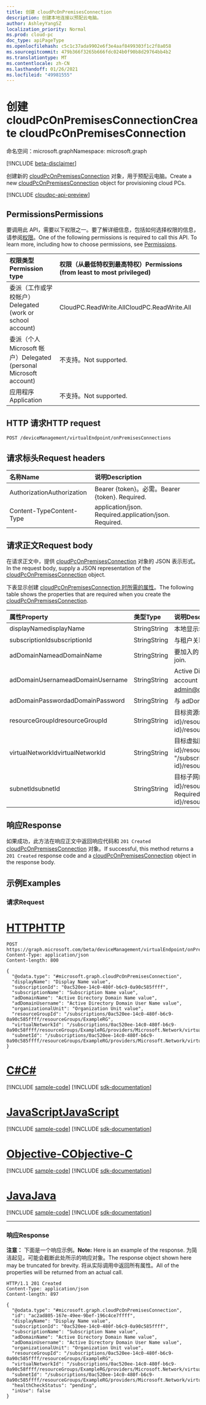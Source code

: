 ```yaml
---
title: 创建 cloudPcOnPremisesConnection
description: 创建本地连接以预配云电脑。
author: AshleyYangSZ
localization_priority: Normal
ms.prod: cloud-pc
doc_type: apiPageType
ms.openlocfilehash: c5c1c37ada9902e6f3e4aaf8499303f1c2f8a058
ms.sourcegitcommit: 479b366f3265b666fdc024b0f90b8d29764bb4b2
ms.translationtype: MT
ms.contentlocale: zh-CN
ms.lasthandoff: 01/26/2021
ms.locfileid: "49981555"
---
```

# <a name="create-cloudpconpremisesconnection"></a><span data-ttu-id="1c03c-103">创建 cloudPcOnPremisesConnection</span><span class="sxs-lookup"><span data-stu-id="1c03c-103">Create cloudPcOnPremisesConnection</span></span>

<span data-ttu-id="1c03c-104">命名空间：microsoft.graph</span><span class="sxs-lookup"><span data-stu-id="1c03c-104">Namespace: microsoft.graph</span></span>

[!INCLUDE [beta-disclaimer](../../includes/beta-disclaimer.md)]

<span data-ttu-id="1c03c-105">创建新的 [cloudPcOnPremisesConnection](../resources/cloudpconpremisesconnection.md) 对象，用于预配云电脑。</span><span class="sxs-lookup"><span data-stu-id="1c03c-105">Create a new [cloudPcOnPremisesConnection](../resources/cloudpconpremisesconnection.md) object for provisioning cloud PCs.</span></span>

[!INCLUDE [cloudpc-api-preview](../../includes/cloudpc-api-preview.md)]

## <a name="permissions"></a><span data-ttu-id="1c03c-106">Permissions</span><span class="sxs-lookup"><span data-stu-id="1c03c-106">Permissions</span></span>

<span data-ttu-id="1c03c-p101">要调用此 API，需要以下权限之一。要了解详细信息，包括如何选择权限的信息，请参阅[权限](/graph/permissions-reference)。</span><span class="sxs-lookup"><span data-stu-id="1c03c-p101">One of the following permissions is required to call this API. To learn more, including how to choose permissions, see [Permissions](/graph/permissions-reference).</span></span>

|<span data-ttu-id="1c03c-109">权限类型</span><span class="sxs-lookup"><span data-stu-id="1c03c-109">Permission type</span></span>|<span data-ttu-id="1c03c-110">权限（从最低特权到最高特权）</span><span class="sxs-lookup"><span data-stu-id="1c03c-110">Permissions (from least to most privileged)</span></span>|
|:---|:---|
|<span data-ttu-id="1c03c-111">委派（工作或学校帐户）</span><span class="sxs-lookup"><span data-stu-id="1c03c-111">Delegated (work or school account)</span></span>|<span data-ttu-id="1c03c-112">CloudPC.ReadWrite.All</span><span class="sxs-lookup"><span data-stu-id="1c03c-112">CloudPC.ReadWrite.All</span></span>|
|<span data-ttu-id="1c03c-113">委派（个人 Microsoft 帐户）</span><span class="sxs-lookup"><span data-stu-id="1c03c-113">Delegated (personal Microsoft account)</span></span>|<span data-ttu-id="1c03c-114">不支持。</span><span class="sxs-lookup"><span data-stu-id="1c03c-114">Not supported.</span></span>|
|<span data-ttu-id="1c03c-115">应用程序</span><span class="sxs-lookup"><span data-stu-id="1c03c-115">Application</span></span>|<span data-ttu-id="1c03c-116">不支持。</span><span class="sxs-lookup"><span data-stu-id="1c03c-116">Not supported.</span></span>|

## <a name="http-request"></a><span data-ttu-id="1c03c-117">HTTP 请求</span><span class="sxs-lookup"><span data-stu-id="1c03c-117">HTTP request</span></span>

<!-- {
  "blockType": "ignored"
}
-->

``` http
POST /deviceManagement/virtualEndpoint/onPremisesConnections
```

## <a name="request-headers"></a><span data-ttu-id="1c03c-118">请求标头</span><span class="sxs-lookup"><span data-stu-id="1c03c-118">Request headers</span></span>

| <span data-ttu-id="1c03c-119">名称</span><span class="sxs-lookup"><span data-stu-id="1c03c-119">Name</span></span>          | <span data-ttu-id="1c03c-120">说明</span><span class="sxs-lookup"><span data-stu-id="1c03c-120">Description</span></span>                |
| :------------ | :------------------------  |
| <span data-ttu-id="1c03c-121">Authorization</span><span class="sxs-lookup"><span data-stu-id="1c03c-121">Authorization</span></span> | <span data-ttu-id="1c03c-p102">Bearer {token}。必需。</span><span class="sxs-lookup"><span data-stu-id="1c03c-p102">Bearer {token}. Required.</span></span>  |
| <span data-ttu-id="1c03c-124">Content-Type</span><span class="sxs-lookup"><span data-stu-id="1c03c-124">Content-Type</span></span>  | <span data-ttu-id="1c03c-p103">application/json. Required.</span><span class="sxs-lookup"><span data-stu-id="1c03c-p103">application/json. Required.</span></span>|

## <a name="request-body"></a><span data-ttu-id="1c03c-127">请求正文</span><span class="sxs-lookup"><span data-stu-id="1c03c-127">Request body</span></span>

<span data-ttu-id="1c03c-128">在请求正文中，提供 [cloudPcOnPremisesConnection](../resources/cloudpconpremisesconnection.md) 对象的 JSON 表示形式。</span><span class="sxs-lookup"><span data-stu-id="1c03c-128">In the request body, supply a JSON representation of the [cloudPcOnPremisesConnection](../resources/cloudpconpremisesconnection.md) object.</span></span>

<span data-ttu-id="1c03c-129">下表显示创建 [cloudPcOnPremisesConnection 时所需的属性](../resources/cloudpconpremisesconnection.md)。</span><span class="sxs-lookup"><span data-stu-id="1c03c-129">The following table shows the properties that are required when you create the [cloudPcOnPremisesConnection](../resources/cloudpconpremisesconnection.md).</span></span>

|<span data-ttu-id="1c03c-130">属性</span><span class="sxs-lookup"><span data-stu-id="1c03c-130">Property</span></span>|<span data-ttu-id="1c03c-131">类型</span><span class="sxs-lookup"><span data-stu-id="1c03c-131">Type</span></span>|<span data-ttu-id="1c03c-132">说明</span><span class="sxs-lookup"><span data-stu-id="1c03c-132">Description</span></span>|
|:---|:---|:---|
|<span data-ttu-id="1c03c-133">displayName</span><span class="sxs-lookup"><span data-stu-id="1c03c-133">displayName</span></span>|<span data-ttu-id="1c03c-134">String</span><span class="sxs-lookup"><span data-stu-id="1c03c-134">String</span></span>|<span data-ttu-id="1c03c-135">本地显示名称的基础结构。</span><span class="sxs-lookup"><span data-stu-id="1c03c-135">The display name for the on-premises connection.</span></span>|
|<span data-ttu-id="1c03c-136">subscriptionId</span><span class="sxs-lookup"><span data-stu-id="1c03c-136">subscriptionId</span></span>|<span data-ttu-id="1c03c-137">String</span><span class="sxs-lookup"><span data-stu-id="1c03c-137">String</span></span>|<span data-ttu-id="1c03c-138">与租户关联的目标 Azure 订阅的 ID。</span><span class="sxs-lookup"><span data-stu-id="1c03c-138">The ID of the target Azure subscription that’s associated with your tenant.</span></span>|
|<span data-ttu-id="1c03c-139">adDomainName</span><span class="sxs-lookup"><span data-stu-id="1c03c-139">adDomainName</span></span>|<span data-ttu-id="1c03c-140">String</span><span class="sxs-lookup"><span data-stu-id="1c03c-140">String</span></span>|<span data-ttu-id="1c03c-141">要加入的 Active Directory (的 FQDN) 完全限定域名。</span><span class="sxs-lookup"><span data-stu-id="1c03c-141">The fully qualified domain name (FQDN) of the Active Directory domain you want to join.</span></span>|
|<span data-ttu-id="1c03c-142">adDomainUsername</span><span class="sxs-lookup"><span data-stu-id="1c03c-142">adDomainUsername</span></span>|<span data-ttu-id="1c03c-143">String</span><span class="sxs-lookup"><span data-stu-id="1c03c-143">String</span></span>|<span data-ttu-id="1c03c-144">Active Directory 帐户的用户名 (拥有在 Active Directory) 创建计算机对象的权限的用户或服务帐户。</span><span class="sxs-lookup"><span data-stu-id="1c03c-144">The username of an Active Directory account (user or service account) that has permissions to create computer objects in Active Directory.</span></span> <span data-ttu-id="1c03c-145">所需格式：admin@contoso.com。</span><span class="sxs-lookup"><span data-stu-id="1c03c-145">Required format: admin@contoso.com.</span></span>|
|<span data-ttu-id="1c03c-146">adDomainPassword</span><span class="sxs-lookup"><span data-stu-id="1c03c-146">adDomainPassword</span></span>|<span data-ttu-id="1c03c-147">String</span><span class="sxs-lookup"><span data-stu-id="1c03c-147">String</span></span>|<span data-ttu-id="1c03c-148">与 adDomainUsername 关联的密码。</span><span class="sxs-lookup"><span data-stu-id="1c03c-148">The password associated with adDomainUsername.</span></span>|
|<span data-ttu-id="1c03c-149">resourceGroupId</span><span class="sxs-lookup"><span data-stu-id="1c03c-149">resourceGroupId</span></span>|<span data-ttu-id="1c03c-150">String</span><span class="sxs-lookup"><span data-stu-id="1c03c-150">String</span></span>|<span data-ttu-id="1c03c-151">目标资源组的 ID。</span><span class="sxs-lookup"><span data-stu-id="1c03c-151">The ID of the target resource group.</span></span> <span data-ttu-id="1c03c-152">必需格式："/subscriptions/{subscription-id}/resourceGroups/{resourceGroupName}"。</span><span class="sxs-lookup"><span data-stu-id="1c03c-152">Required format: "/subscriptions/{subscription-id}/resourceGroups/{resourceGroupName}".</span></span>|
|<span data-ttu-id="1c03c-153">virtualNetworkId</span><span class="sxs-lookup"><span data-stu-id="1c03c-153">virtualNetworkId</span></span>|<span data-ttu-id="1c03c-154">String</span><span class="sxs-lookup"><span data-stu-id="1c03c-154">String</span></span>|<span data-ttu-id="1c03c-155">目标虚拟网络的 ID。</span><span class="sxs-lookup"><span data-stu-id="1c03c-155">The ID of the target virtual network.</span></span> <span data-ttu-id="1c03c-156">必需格式："/subscriptions/{subscription-id}/resourceGroups/{resourceGroupName}/providers/Microsoft.Network/virtualNetworks/{virtualNetworkName}"。</span><span class="sxs-lookup"><span data-stu-id="1c03c-156">Required format: "/subscriptions/{subscription-id}/resourceGroups/{resourceGroupName}/providers/Microsoft.Network/virtualNetworks/{virtualNetworkName}".</span></span>|
|<span data-ttu-id="1c03c-157">subnetId</span><span class="sxs-lookup"><span data-stu-id="1c03c-157">subnetId</span></span>|<span data-ttu-id="1c03c-158">String</span><span class="sxs-lookup"><span data-stu-id="1c03c-158">String</span></span>|<span data-ttu-id="1c03c-159">目标子网的 ID。</span><span class="sxs-lookup"><span data-stu-id="1c03c-159">The ID of the target subnet.</span></span> <span data-ttu-id="1c03c-160">必需格式："/subscriptions/{subscription-id}/resourceGroups/{resourceGroupName}/providers/Microsoft.Network/virtualNetworks/{virtualNetworkId}/subnets/{subnetName}"。</span><span class="sxs-lookup"><span data-stu-id="1c03c-160">Required format: "/subscriptions/{subscription-id}/resourceGroups/{resourceGroupName}/providers/Microsoft.Network/virtualNetworks/{virtualNetworkId}/subnets/{subnetName}".</span></span>|

## <a name="response"></a><span data-ttu-id="1c03c-161">响应</span><span class="sxs-lookup"><span data-stu-id="1c03c-161">Response</span></span>

<span data-ttu-id="1c03c-162">如果成功，此方法在响应正文中返回响应代码和 `201 Created` [cloudPcOnPremisesConnection](../resources/cloudpconpremisesconnection.md) 对象。</span><span class="sxs-lookup"><span data-stu-id="1c03c-162">If successful, this method returns a `201 Created` response code and a [cloudPcOnPremisesConnection](../resources/cloudpconpremisesconnection.md) object in the response body.</span></span>

## <a name="examples"></a><span data-ttu-id="1c03c-163">示例</span><span class="sxs-lookup"><span data-stu-id="1c03c-163">Examples</span></span>

### <a name="request"></a><span data-ttu-id="1c03c-164">请求</span><span class="sxs-lookup"><span data-stu-id="1c03c-164">Request</span></span>


# <a name="http"></a>[<span data-ttu-id="1c03c-165">HTTP</span><span class="sxs-lookup"><span data-stu-id="1c03c-165">HTTP</span></span>](#tab/http)
<!-- {
  "blockType": "request",
  "name": "create_cloudpconpremisesconnection_from_cloudpconpremisesconnection"
}
-->

``` http
POST https://graph.microsoft.com/beta/deviceManagement/virtualEndpoint/onPremisesConnections
Content-Type: application/json
Content-length: 800

{
  "@odata.type": "#microsoft.graph.cloudPcOnPremisesConnection",
  "displayName": "Display Name value",
  "subscriptionId": "0ac520ee-14c0-480f-b6c9-0a90c585ffff",
  "subscriptionName": "Subscription Name value",
  "adDomainName": "Active Directory Domain Name value",
  "adDomainUsername": "Active Directory Domain User Name value",
  "organizationalUnit": "Organization Unit value",
  "resourceGroupId": "/subscriptions/0ac520ee-14c0-480f-b6c9-0a90c585ffff/resourceGroups/ExampleRG",
  "virtualNetworkId": "/subscriptions/0ac520ee-14c0-480f-b6c9-0a90c58ffff/resourceGroups/ExampleRG/providers/Microsoft.Network/virtualNetworks/ExampleVNet",
  "subnetId": "/subscriptions/0ac520ee-14c0-480f-b6c9-0a90c585ffff/resourceGroups/ExampleRG/providers/Microsoft.Network/virtualNetworks/ExampleVNet/subnets/default"
}
```
# <a name="c"></a>[<span data-ttu-id="1c03c-166">C#</span><span class="sxs-lookup"><span data-stu-id="1c03c-166">C#</span></span>](#tab/csharp)
[!INCLUDE [sample-code](../includes/snippets/csharp/create-cloudpconpremisesconnection-from-cloudpconpremisesconnection-csharp-snippets.md)]
[!INCLUDE [sdk-documentation](../includes/snippets/snippets-sdk-documentation-link.md)]

# <a name="javascript"></a>[<span data-ttu-id="1c03c-167">JavaScript</span><span class="sxs-lookup"><span data-stu-id="1c03c-167">JavaScript</span></span>](#tab/javascript)
[!INCLUDE [sample-code](../includes/snippets/javascript/create-cloudpconpremisesconnection-from-cloudpconpremisesconnection-javascript-snippets.md)]
[!INCLUDE [sdk-documentation](../includes/snippets/snippets-sdk-documentation-link.md)]

# <a name="objective-c"></a>[<span data-ttu-id="1c03c-168">Objective-C</span><span class="sxs-lookup"><span data-stu-id="1c03c-168">Objective-C</span></span>](#tab/objc)
[!INCLUDE [sample-code](../includes/snippets/objc/create-cloudpconpremisesconnection-from-cloudpconpremisesconnection-objc-snippets.md)]
[!INCLUDE [sdk-documentation](../includes/snippets/snippets-sdk-documentation-link.md)]

# <a name="java"></a>[<span data-ttu-id="1c03c-169">Java</span><span class="sxs-lookup"><span data-stu-id="1c03c-169">Java</span></span>](#tab/java)
[!INCLUDE [sample-code](../includes/snippets/java/create-cloudpconpremisesconnection-from-cloudpconpremisesconnection-java-snippets.md)]
[!INCLUDE [sdk-documentation](../includes/snippets/snippets-sdk-documentation-link.md)]

---


### <a name="response"></a><span data-ttu-id="1c03c-170">响应</span><span class="sxs-lookup"><span data-stu-id="1c03c-170">Response</span></span>

<span data-ttu-id="1c03c-171">**注意：** 下面是一个响应示例。</span><span class="sxs-lookup"><span data-stu-id="1c03c-171">**Note:** Here is an example of the response.</span></span> <span data-ttu-id="1c03c-172">为简洁起见，可能会截断此处所示的响应对象。</span><span class="sxs-lookup"><span data-stu-id="1c03c-172">The response object shown here may be truncated for brevity.</span></span> <span data-ttu-id="1c03c-173">将从实际调用中返回所有属性。</span><span class="sxs-lookup"><span data-stu-id="1c03c-173">All of the properties will be returned from an actual call.</span></span>
<!-- {
  "blockType": "response",
  "truncated": true,
  "@odata.type": "microsoft.graph.cloudPcOnPremisesConnection"
}
-->

``` http
HTTP/1.1 201 Created
Content-Type: application/json
Content-length: 897

{
  "@odata.type": "#microsoft.graph.cloudPcOnPremisesConnection",
  "id": "ac2ad805-167e-49ee-9bef-196c4ce7ffff",
  "displayName": "Display Name value",
  "subscriptionId": "0ac520ee-14c0-480f-b6c9-0a90c585ffff",
  "subscriptionName": "Subscription Name value",
  "adDomainName": "Active Directory Domain Name value",
  "adDomainUsername": "Active Directory Domain User Name value",
  "organizationalUnit": "Organization Unit value",
  "resourceGroupId": "/subscriptions/0ac520ee-14c0-480f-b6c9-0a90c585ffff/resourceGroups/ExampleRG",
  "virtualNetworkId": "/subscriptions/0ac520ee-14c0-480f-b6c9-0a90c58ffff/resourceGroups/ExampleRG/providers/Microsoft.Network/virtualNetworks/ExampleVNet",
  "subnetId": "/subscriptions/0ac520ee-14c0-480f-b6c9-0a90c585ffff/resourceGroups/ExampleRG/providers/Microsoft.Network/virtualNetworks/ExampleVNet/subnets/default",
  "healthCheckStatus": "pending",
  "inUse": false
}
```
